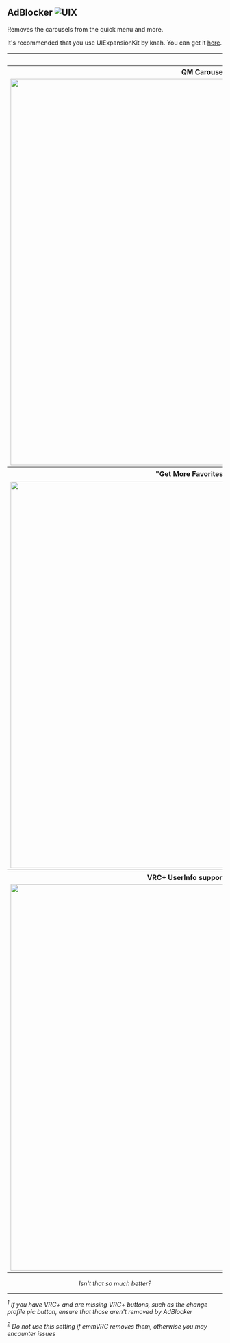 ## AdBlocker ![UIX](https://img.shields.io/badge/UIExpansionKit-recommended-blue?style=flat-square)

Removes the carousels from the quick menu and more.

It's recommended that you use UIExpansionKit by knah. You can get it [here](https://github.com/knah/VRCMods/releases/latest).

<table>
  <tr>
    <th colspan="2">Removed UI Elements</th>
  </tr>
  <tr>
    <th>QM Carousel</th>
    <th>VRC+ gift buttons</th>
  </tr>
  <tr>
    <td align="center">
      <img
        src="https://user-images.githubusercontent.com/6416201/166628170-4df5ed0d-2404-4cec-9d16-c1ad8bfa8a25.png"
        width="900" />
    </td>
    <td align="center">
      <details open>
        <summary>Quick Menu</summary>
        <img
          src="https://user-images.githubusercontent.com/6416201/166628114-f993c264-03a2-45d2-a133-40b31dc36346.png"
          width="450" />
      </details>
      <details>
        <summary>User Page</summary>
        <img
          src="https://user-images.githubusercontent.com/6416201/166628143-3c0afac0-e462-4d08-862c-c916b9a8c67a.png"
          width="450" />
       </details>
    </td>
  </tr>
  <tr>
    <th>"Get More Favorites" Button</th>
    <th>VRC+ Change PFP button<sup>1</sup></th>
  </tr>
  <tr>
    <td align="center">
      <img
        src="https://user-images.githubusercontent.com/6416201/166628333-d6a44987-49f3-4a6c-af33-aaa9cca4f445.png"
        width="900" />
    </td>
    <td align="center">
      <img
        src="https://user-images.githubusercontent.com/6416201/166628205-a4c9abb5-24c8-4e84-bf95-93e2b9263618.png"
        width="900" />
    </td>
  </tr>
  <tr>
    <th>VRC+ UserInfo supporter button<sup>2</sup></th>
    <th>VRC+ Menu Tab<sup>2</sup></th>
  </tr>
  <tr>
    <td align="center">
      <img
        src="https://user-images.githubusercontent.com/6416201/166628225-357bae6c-56a9-44e7-8e15-29f755087209.png"
        width="900" />
    </td>
    <td align="center">
      <img
        src="https://user-images.githubusercontent.com/6416201/166628244-4681802d-90b4-4898-8729-3495d88cd282.png"
        width="900" />
    </td>
  </tr>
</table>
<p align="center"><i>Isn't that so much better?</i></p>
<hr>

*<sup>1</sup> If you have VRC+ and are missing VRC+ buttons, such as the change profile pic button, ensure that those aren't removed by AdBlocker*

*<sup>2</sup> Do not use this setting if emmVRC removes them, otherwise you may encounter issues*

